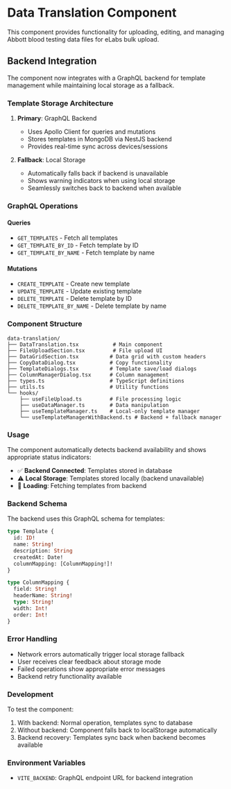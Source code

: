 # Data Translation Component

This component provides functionality for uploading, editing, and managing Abbott blood testing data files for eLabs bulk upload.

## Backend Integration

The component now integrates with a GraphQL backend for template management while maintaining local storage as a fallback.

### Template Storage Architecture

1. **Primary**: GraphQL Backend
   - Uses Apollo Client for queries and mutations
   - Stores templates in MongoDB via NestJS backend
   - Provides real-time sync across devices/sessions

2. **Fallback**: Local Storage
   - Automatically falls back if backend is unavailable
   - Shows warning indicators when using local storage
   - Seamlessly switches back to backend when available

### GraphQL Operations

#### Queries
- `GET_TEMPLATES` - Fetch all templates
- `GET_TEMPLATE_BY_ID` - Fetch template by ID
- `GET_TEMPLATE_BY_NAME` - Fetch template by name

#### Mutations
- `CREATE_TEMPLATE` - Create new template
- `UPDATE_TEMPLATE` - Update existing template
- `DELETE_TEMPLATE` - Delete template by ID
- `DELETE_TEMPLATE_BY_NAME` - Delete template by name

### Component Structure

```
data-translation/
├── DataTranslation.tsx           # Main component
├── FileUploadSection.tsx         # File upload UI
├── DataGridSection.tsx          # Data grid with custom headers
├── CopyDataDialog.tsx           # Copy functionality
├── TemplateDialogs.tsx          # Template save/load dialogs
├── ColumnManagerDialog.tsx      # Column management
├── types.ts                     # TypeScript definitions
├── utils.ts                     # Utility functions
└── hooks/
    ├── useFileUpload.ts         # File processing logic
    ├── useDataManager.ts        # Data manipulation
    ├── useTemplateManager.ts    # Local-only template manager
    └── useTemplateManagerWithBackend.ts # Backend + fallback manager
```

### Usage

The component automatically detects backend availability and shows appropriate status indicators:

- ✅ **Backend Connected**: Templates stored in database
- ⚠️ **Local Storage**: Templates stored locally (backend unavailable)
- 🔄 **Loading**: Fetching templates from backend

### Backend Schema

The backend uses this GraphQL schema for templates:

```graphql
type Template {
  id: ID!
  name: String!
  description: String
  createdAt: Date!
  columnMapping: [ColumnMapping!]!
}

type ColumnMapping {
  field: String!
  headerName: String!
  type: String!
  width: Int!
  order: Int!
}
```

### Error Handling

- Network errors automatically trigger local storage fallback
- User receives clear feedback about storage mode
- Failed operations show appropriate error messages
- Backend retry functionality available

### Development

To test the component:

1. With backend: Normal operation, templates sync to database
2. Without backend: Component falls back to localStorage automatically
3. Backend recovery: Templates sync back when backend becomes available

### Environment Variables

- `VITE_BACKEND`: GraphQL endpoint URL for backend integration

